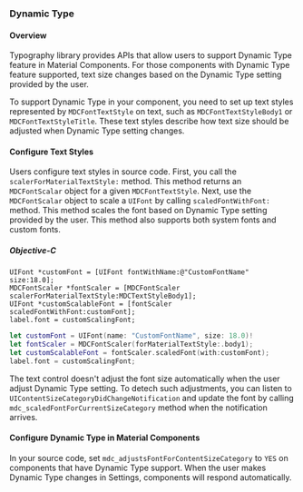 ### Dynamic Type

#### Overview
Typography library provides APIs that allow users to support Dynamic Type feature in Material Components. For those components with Dynamic Type feature supported, text size changes based on the Dynamic Type setting provided by the user.

To support Dynamic Type in your component, you need to set up text styles represented by `MDCFontTextStyle` on text, such as `MDCFontTextStyleBody1` or `MDCFontTextStyleTitle`. These text styles describe how text size should be adjusted when Dynamic Type setting changes.

#### Configure Text Styles

Users configure text styles in source code. First, you call the `scalerForMaterialTextStyle:` method. This method returns an `MDCFontScalar` object for a given `MDCFontTextStyle`. Next, use the `MDCFontScalar` object to scale a `UIFont` by calling `scaledFontWithFont:` method. This method scales the font based on Dynamic Type setting provided by the user. This method also supports both system fonts and custom fonts.

##### Objective-C

```objc
UIFont *customFont = [UIFont fontWithName:@"CustomFontName" size:18.0];
MDCFontScaler *fontScaler = [MDCFontScaler scalerForMaterialTextStyle:MDCTextStyleBody1];
UIFont *customScalableFont = [fontScaler scaledFontWithFont:customFont];
label.font = customScalingFont;
```

```swift
let customFont = UIFont(name: "CustomFontName", size: 18.0)!
let fontScaler = MDCFontScaler(forMaterialTextStyle:.body1);
let customScalableFont = fontScaler.scaledFont(with:customFont);
label.font = customScalingFont;
```

The text control doesn't adjust the font size automatically when the user adjust Dynamic Type setting. To detech such adjustments, you can listen to `UIContentSizeCategoryDidChangeNotification` and update the font by calling `mdc_scaledFontForCurrentSizeCategory` method when the notification arrives.


#### Configure Dynamic Type in Material Components

In your source code, set `mdc_adjustsFontForContentSizeCategory` to `YES` on components that have Dynamic Type support. When the user makes Dynamic Type changes in Settings, components will respond automatically.
